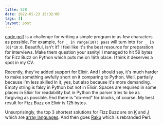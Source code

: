 ```yaml
---
title: 528
date: 2022-05-23 15:32:00
tags: []
layout: post
---
```


[code.golf](https://code.golf/) is a challenge for writing a simple program in as few characters as possible. For example, `for _ in range(10): pass` will turn into `for _ in [0]*10:0`. Beautiful, isn't it? I feel like it's the best resource for preparation for interviews. Make them question your sanity! I managed to hit 59 bytes for Fizz Buzz on Python which puts me on 16th place. I think it deserves a spot in my CV.

Recently, they've added support for Elixir. And I should say, it's much harder to make something awfully short on it comparing to Python. Well, partially because I'm less skilled in it, yes, but also because it's more demanding. Empty string is falsy in Python but not in Elixir. Spaces are required in some places in Elixir for readability but in Python the parser tries to be as forgiving as possible. End there is "do-end" for blocks, of course. My best result for Fizz Buzz on Elixir is 125 bytes.

Unsurprisingly, the top 3 shortest solutions for Fizz Buzz are on [K](https://en.wikipedia.org/wiki/K_(programming_language)) and [J](https://en.wikipedia.org/wiki/J_(programming_language)) which are [array languages](https://en.wikipedia.org/wiki/Array_programming). And then goes [Raku](https://en.wikipedia.org/wiki/Raku_(programming_language)) which is rebranded Perl.
